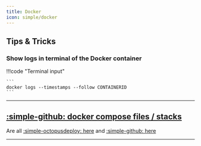 ```yaml
---
title: Docker
icon: simple/docker
---
```


## Tips & Tricks

### Show logs in terminal of the Docker container

!!!code "Terminal input"

    ```
    docker logs --timestamps --follow CONTAINERID
    ```


---



## [:simple-github: docker compose files / stacks](https://github.com/GSB-Deleven/mkdocs-material/tree/aa175d83bcad1900c49bdcf7ab12639f351f3f1e/docs/Docker/docker-compose%20files)
Are all [:simple-octopusdeploy: here](Stacks.md) and [:simple-github: here](https://github.com/GSB-Deleven/mkdocs-material/tree/aa175d83bcad1900c49bdcf7ab12639f351f3f1e/docs/Docker/docker-compose%20files)



---